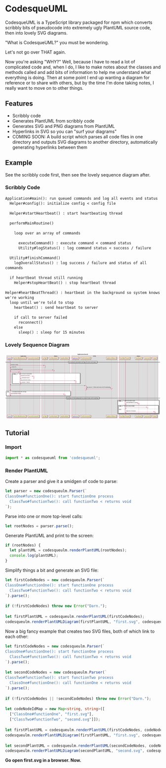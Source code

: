 # CodesqueUML

CodesqueUML is a TypeScript library packaged for npm which converts scribbly bits of pseudocode into extremely ugly PlantUML source code, then into lovely SVG diagrams.

"What is CodesqueUML?" you must be wondering.

Let's not go over THAT again.

Now you're asking "WHY?" Well, because I have to read a lot of complicated code
and, when I do, I like to make notes about the classes and methods called and
add bits of information to help me understand what everything is doing. Then at
some point I end up wanting a diagram for reference or to share with others, but
by the time I'm done taking notes, I really want to move on to other things.

## Features

* Scribbly code
* Generates PlantUML from scribbly code
* Generates SVG and PNG diagrams from PlantUML
* Hyperlinks in SVG so you can "surf your diagrams"
* COMING SOON: A build script which parses all code files in one directory and
outputs SVG diagrams to another directory, automatically generating hyperlinks
between them

## Example

See the scribbly code first, then see the lovely sequence diagram after.

### Scribbly Code

```
Application#main(): run queued commands and log all events and status
  Helper#config(): initialize config < config file

  Helper#startHeartbeat() : start heartbeating thread

  performMainRoutine()

    loop over an array of commands

      executeCommand() : execute command < command status
      Utility#logStatus() : log command status < success / failure

  Utility#finishCommand()
    logOverallStatus() : log success / failure and status of all commands

  if heartbeat thread still running
    Helper#stopHeartBeat() : stop heartbeat thread

Helper#heartBeatThread() : heartbeat in the background so system knows we're working
  loop until we're told to stop
    heartbeat() : send heartbeat to server

    if call to server failed
      reconnect()
    else
      sleep() : sleep for 15 minutes
```

### Lovely Sequence Diagram

![Example Diagram](https://raw.githubusercontent.com/seanodell/codesqueuml/master/examples/examples.Application.main.png)

## Tutorial

### Import

```typescript
import * as codesqueuml from 'codesqueuml';
```

### Render PlantUML

Create a parser and give it a smidgen of code to parse:

```typescript
let parser = new codesqueulm.Parser(`
ClassOne#functionOne(): start functionOne process
  ClassTwo#functionTwo(): call functionTwo < returns void
`);
```

Parse into one or more top-level calls:

```typescript
let rootNodes = parser.parse();
```

Generate PlantUML and print to the screen:

```typescript
if (rootNodes) {
  let plantUML = codesqueulm.renderPlantUML(rootNodes);
  console.log(plantUML);
}
```

Simplify things a bit and generate an SVG file:

```typescript
let firstCodeNodes = new codesqueulm.Parser(`
ClassOne#functionOne(): start functionOne process
  ClassTwo#functionTwo(): call functionTwo < returns void
`).parse();

if (!firstCodeNodes) throw new Error("Darn.");

let firstPlantUML = codesqueulm.renderPlantUML(firstCodeNodes);
codesqueulm.renderPlantUMLDiagram(firstPlantUML, "first.svg", codesqueulm.Format.SVG);
```

Now a big fancy example that creates two SVG files, both of which link to each other:

```typescript
let firstCodeNodes = new codesqueulm.Parser(`
ClassOne#functionOne(): start functionOne process
  ClassTwo#functionTwo(): call functionTwo < returns void
`).parse();

let secondCodeNodes = new codesqueulm.Parser(`
ClassTwo#functionTwo(): start functionTwo process
  ClassOne#functionOne(): call functionOne < returns void
`).parse();

if (!firstCodeNodes || !secondCodeNodes) throw new Error("Darn.");

let codeNodeIdMap = new Map<string, string>([
  ["ClassOne#functionOne", "first.svg"],
  ["ClassTwo#functionTwo", "second.svg"]]);

let firstPlantUML = codesqueulm.renderPlantUML(firstCodeNodes, codeNodeIdMap);
codesqueulm.renderPlantUMLDiagram(firstPlantUML, "first.svg", codesqueulm.Format.SVG);

let secondPlantUML = codesqueulm.renderPlantUML(secondCodeNodes, codeNodeIdMap);
codesqueulm.renderPlantUMLDiagram(secondPlantUML, "second.svg", codesqueulm.Format.SVG);
```

**Go open first.svg in a browser. Now.**
